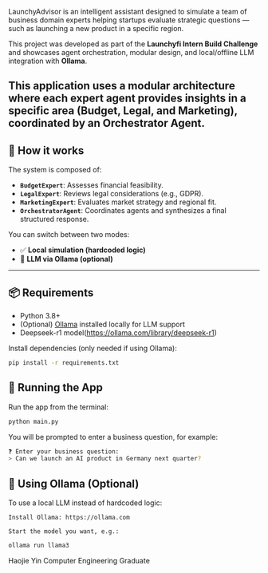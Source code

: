LaunchyAdvisor is an intelligent assistant designed to simulate a team of business domain experts helping startups evaluate strategic questions — such as launching a new product in a specific region.

This project was developed as part of the **Launchyfi Intern Build Challenge** and showcases agent orchestration, modular design, and local/offline LLM integration with **Ollama**.

This application uses a modular architecture where each expert agent provides insights in a specific area (Budget, Legal, and Marketing), coordinated by an Orchestrator Agent.
---

## 🧠 How it works

The system is composed of:

- **`BudgetExpert`**: Assesses financial feasibility.
- **`LegalExpert`**: Reviews legal considerations (e.g., GDPR).
- **`MarketingExpert`**: Evaluates market strategy and regional fit.
- **`OrchestratorAgent`**: Coordinates agents and synthesizes a final structured response.

You can switch between two modes:
- ✅ **Local simulation (hardcoded logic)**
- 🤖 **LLM via Ollama (optional)**

---

## 📦 Requirements

- Python 3.8+
- (Optional) [Ollama](https://ollama.com) installed locally for LLM support
- Deepseek-r1 model(https://ollama.com/library/deepseek-r1)

Install dependencies (only needed if using Ollama):
```bash
pip install -r requirements.txt
```

## 🚀 Running the App

Run the app from the terminal:
```bash
python main.py
```
You will be prompted to enter a business question, for example:
```bash
❓ Enter your business question:
> Can we launch an AI product in Germany next quarter?
```

## 🤖 Using Ollama (Optional)

To use a local LLM instead of hardcoded logic:

    Install Ollama: https://ollama.com

    Start the model you want, e.g.:
    
```bash
ollama run llama3
```
Haojie Yin
Computer Engineering Graduate
